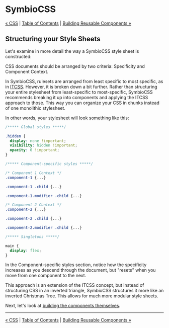 # SymbioCSS

[&laquo; CSS](02_css.md) | [Table of Contents](https://github.com/gbdrummer/symbiocss) | [Building Reusable Components &raquo;](04_building-reusable-components.md)

## Structuring your Style Sheets

Let's examine in more detail the way a SymbioCSS style sheet is constructed:

CSS documents should be arranged by two criteria: Specificity and Component Context.

In SymbioCSS, rulesets are arranged from least specific to most specific, as in [ITCSS](http://itcss.io/). However, it is broken down a bit further. Rather than structuring your entire stylesheet from least-specific to most-specific, SymbioCSS recommends breaking it up into components and applying the ITCSS approach to those. This way you can organize your CSS in chunks instead of one monolithic stylesheet.

In other words, your stylesheet will look something like this:

```CSS
/***** Global styles *****/

.hidden {
  display: none !important;
  visibility: hidden !important;
  opacity: 0 !important;
}

/***** Component-specific styles *****/

/* Component 1 Context */
.component-1 {...}

.component-1 .child {...}

.component-1.modifier .child {...}

/* Component 2 Context */
.component-2 {...}

.component-2 .child {...}

.component-2.modifier .child {...}

/***** Singletons *****/

main {
  display: flex;
}

```

In the Component-specific styles section, notice how the specificity increases as you descend through the document, but "resets" when you move from one component to the next.

This approach is an extension of the ITCSS concept, but instead of structuring CSS in an inverted triangle, SymbioCSS structures it more like an inverted Christmas Tree. This allows for much more modular style sheets.

Next, let's look at [building the components themselves](04_building-reusable-components.md).

---
[&laquo; CSS](02_css.md) | [Table of Contents](https://github.com/gbdrummer/symbiocss) | [Building Reusable Components &raquo;](04_building-reusable-components.md)
